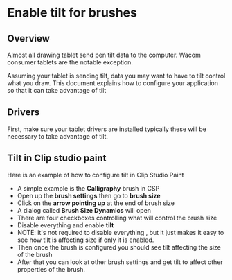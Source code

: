 # Enable tilt for brushes

## Overview

Almost all drawing tablet send pen tilt data to the computer. Wacom consumer tablets are the notable exception.

Assuming your tablet is sending tilt, data you may want to have to tilt control what you draw. This document explains how to configure your application so that it can take advantage of tilt

## Drivers

First, make sure your tablet drivers are installed typically these will be necessary to take advantage of tilt.



## Tilt in Clip studio paint

Here is an example of how to configure tilt in Clip Studio Paint

* A simple example is the **Calligraphy** brush in CSP
* Open up the **brush settings** then go to **brush size**
* Click on the **arrow pointing up** at the end of brush size
* A dialog called **Brush Size Dynamics** will open
* There are four checkboxes controlling what will control the brush size
* Disable everything and enable **tilt**
* NOTE: it's not required to disable everything , but it just makes it easy to see how tilt is affecting size if only it is enabled.
* Then once the brush is configured you should see tilt affecting the size of the brush
* After that you can look at other brush settings and get tilt to affect other properties of the brush.

&#x20;
